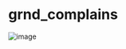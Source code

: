 # grnd_complains
![image](https://github.com/Moon7hine/grnd_complains/assets/74413678/7ebd6a4d-74e2-4874-bbdd-a12e337c568a)
